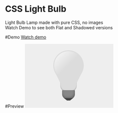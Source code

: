 # CSS Light Bulb
Light Bulb Lamp made with pure CSS, no images  
Watch Demo to see both Flat and Shadowed versions

#Demo
[Watch demo](http://antontemchenko.github.io/css-light-bulb/)

#Preview
[![CSS Light Bulb](https://github.com/antontemchenko/css-light-bulb/blob/master/css-light-bulb.png)](http://antontemchenko.github.io/css-light-bulb/)

